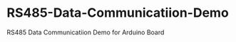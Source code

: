 RS485-Data-Communicatiion-Demo
==============================

RS485 Data Communicatiion Demo for Arduino Board
